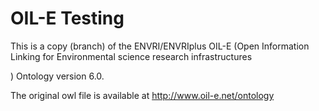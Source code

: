 # OIL-E Testing

This is a copy (branch) of the ENVRI/ENVRIplus OIL-E (Open Information Linking for Environmental science research infrastructures

) Ontology version 6.0.

The original owl file is available at http://www.oil-e.net/ontology

